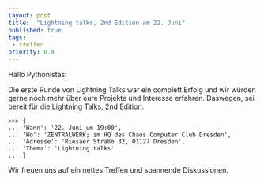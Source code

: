 ```yaml
---
layout: post
title:  "Lightning talks, 2nd Edition am 22. Juni"
published: true
tags: 
 - treffen
priority: 0.8
---
```

Hallo Pythonistas!

Die erste Runde von Lightning Talks war ein complett Erfolg und wir würden gerne noch mehr über eure Projekte und
Interesse erfahren. Daswegen, sei bereit für die Lightning Talks, 2nd Edition.

    >>> {
    ... 'Wann': '22. Juni um 19:00',
    ... 'Wo': 'ZENTRALWERK; im HQ des Chaos Computer Club Dresden',
    ... 'Adresse': 'Riesaer Straße 32, 01127 Dresden',
    ... 'Thema': 'Lightning talks'
    ... }

Wir freuen uns auf ein nettes Treffen und spannende Diskussionen.
